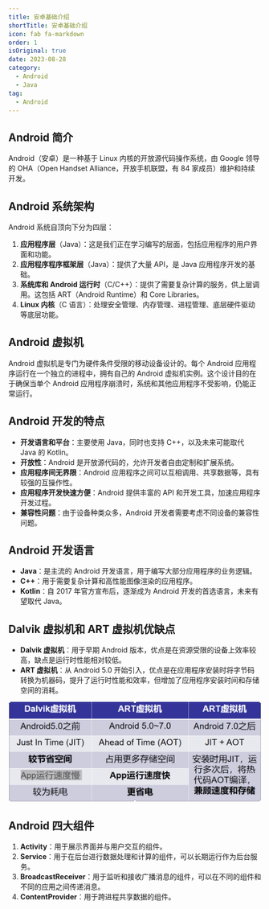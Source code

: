 ```yaml
---
title: 安卓基础介绍
shortTitle: 安卓基础介绍
icon: fab fa-markdown
order: 1
isOriginal: true
date: 2023-08-28
category:
  - Android
  - Java
tag:
  - Android
---
```


## Android 简介

Android（安卓）是一种基于 Linux 内核的开放源代码操作系统，由 Google 领导的 OHA（Open Handset Alliance，开放手机联盟，有 84 家成员）维护和持续开发。

## Android 系统架构

Android 系统自顶向下分为四层：

1. **应用程序层**（Java）：这是我们正在学习编写的层面，包括应用程序的用户界面和功能。
2. **应用程序程序框架层**（Java）：提供了大量 API，是 Java 应用程序开发的基础。
3. **系统库和 Android 运行时**（C/C++）：提供了需要复杂计算的服务，供上层调用。这包括 ART（Android Runtime）和 Core Libraries。
4. **Linux 内核**（C 语言）：处理安全管理、内存管理、进程管理、底层硬件驱动等底层功能。

## Android 虚拟机

Android 虚拟机是专门为硬件条件受限的移动设备设计的。每个 Android 应用程序运行在一个独立的进程中，拥有自己的 Android 虚拟机实例。这个设计目的在于确保当单个 Android 应用程序崩溃时，系统和其他应用程序不受影响，仍能正常运行。

## Android 开发的特点

- **开发语言和平台**：主要使用 Java，同时也支持 C++，以及未来可能取代 Java 的 Kotlin。
- **开放性**：Android 是开放源代码的，允许开发者自由定制和扩展系统。
- **应用程序间无界限**：Android 应用程序之间可以互相调用、共享数据等，具有较强的互操作性。
- **应用程序开发快速方便**：Android 提供丰富的 API 和开发工具，加速应用程序开发过程。
- **兼容性问题**：由于设备种类众多，Android 开发者需要考虑不同设备的兼容性问题。

## Android 开发语言

- **Java**：是主流的 Android 开发语言，用于编写大部分应用程序的业务逻辑。
- **C++**：用于需要复杂计算和高性能图像渲染的应用程序。
- **Kotlin**：自 2017 年官方宣布后，逐渐成为 Android 开发的首选语言，未来有望取代 Java。

## Dalvik 虚拟机和 ART 虚拟机优缺点

- **Dalvik 虚拟机**：用于早期 Android 版本，优点是在资源受限的设备上效率较高，缺点是运行时性能相对较低。
- **ART 虚拟机**：从 Android 5.0 开始引入，优点是在应用程序安装时将字节码转换为机器码，提升了运行时性能和效率，但增加了应用程序安装时间和存储空间的消耗。

![虚拟机优缺点](image.png)

## Android 四大组件

1. **Activity**：用于展示界面并与用户交互的组件。
2. **Service**：用于在后台进行数据处理和计算的组件，可以长期运行作为后台服务。
3. **BroadcastReceiver**：用于监听和接收广播消息的组件，可以在不同的组件和不同的应用之间传递消息。
4. **ContentProvider**：用于跨进程共享数据的组件。
